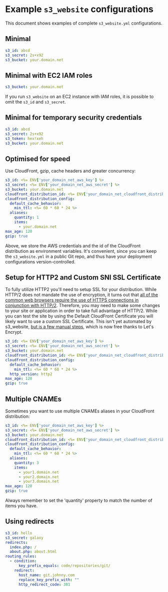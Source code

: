 # Example `s3_website` configurations

This document shows examples of complete `s3_website.yml` configurations.

## Minimal

````yaml
s3_id: abcd
s3_secret: 2s+x92
s3_bucket: your.domain.net
````

## Minimal with EC2 IAM roles

````yaml
s3_bucket: your.domain.net
````

If you run `s3_website` on an EC2 instance with IAM roles, it is possible to omit
the `s3_id` and `s3_secret`.

## Minimal for temporary security credentials

````yaml
s3_id: abcd
s3_secret: 2s+x92
s3_token: hex!xeh
s3_bucket: your.domain.net
````

## Optimised for speed

Use CloudFront, gzip, cache headers and greater concurrency:

````yaml
s3_id: <%= ENV['your_domain_net_aws_key'] %>
s3_secret: <%= ENV['your_domain_net_aws_secret'] %>
s3_bucket: your.domain.net
cloudfront_distribution_id: <%= ENV['your_domain_net_cloudfront_distribution_id'] %>
cloudfront_distribution_config:
  default_cache_behavior:
    min_ttl: <%= 60 * 60 * 24 %>
  aliases:
    quantity: 1
    items:
      - your.domain.net
max_age: 120
gzip: true
````

Above, we store the AWS credentials and the id of the CloudFront distribution as
environment variables. It's convenient, since you can keep the `s3_website.yml`
in a public Git repo, and thus have your deployment configurations
version-controlled.

## Setup for HTTP2 and Custom SNI SSL Certificate

To fully utilize HTTP2 you'll need to setup SSL for your distribution. While HTTP/2 does
not mandate the use of encryption, it turns out that [all of the common web browsers 
require the use of HTTPS connections in conjunction with HTTP/2](http://caniuse.com/#feat=http2).
Therefore, you may need to make some changes to your site or application in order 
to take full advantage of HTTP/2. While you can test the site by using the Default
CloudFront Certificate you will likely want to use a custom SSL Certificate. 
This isn't yet automated by s3_website, [but is a few manual steps](https://medium.com/@richardkall/setup-lets-encrypt-ssl-certificate-on-amazon-cloudfront-b217669987b2#.7jyust8os), 
which is now free thanks to Let's Encrypt. 

````yaml
s3_id: <%= ENV['your_domain_net_aws_key'] %>
s3_secret: <%= ENV['your_domain_net_aws_secret'] %>
s3_bucket: your.domain.net
cloudfront_distribution_id: <%= ENV['your_domain_net_cloudfront_distribution_id'] %>
cloudfront_distribution_config:
  default_cache_behavior:
    min_ttl: <%= 60 * 60 * 24 %>
  http_version: http2
max_age: 120
gzip: true
````

## Multiple CNAMEs

Sometimes you want to use multiple CNAMEs aliases in your CloudFront distribution:

````yaml
s3_id: <%= ENV['your_domain_net_aws_key'] %>
s3_secret: <%= ENV['your_domain_net_aws_secret'] %>
s3_bucket: your.domain.net
cloudfront_distribution_id: <%= ENV['your_domain_net_cloudfront_distribution_id'] %>
cloudfront_distribution_config:
  default_cache_behavior:
    min_ttl: <%= 60 * 60 * 24 %>
  aliases:
    quantity: 3
    items:
      - your1.domain.net
      - your2.domain.net
      - your3.domain.net
max_age: 120
gzip: true
````

Always remember to set the 'quantity' property to match the number of items you have.

## Using redirects

````yaml
s3_id: hello
s3_secret: galaxy
redirects:
  index.php: /
  about.php: about.html
routing_rules:
  - condition:
      key_prefix_equals: code/repositories/git/
    redirect:
      host_name: git.johnny.com
      replace_key_prefix_with: ""
      http_redirect_code: 301
````
